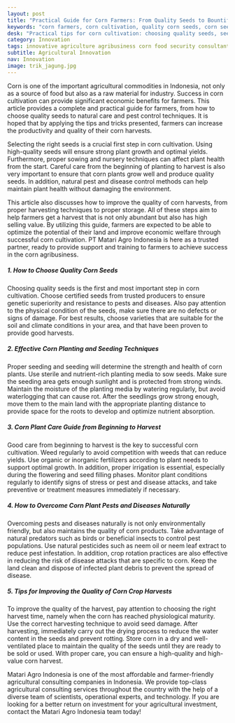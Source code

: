 ```yaml
---
layout: post
title: "Practical Guide for Corn Farmers: From Quality Seeds to Bountiful Harvests"
keywords: "corn farmers, corn cultivation, quality corn seeds, corn seeding techniques, corn plant care, corn pests, corn harvest, agricultural consultants, integrated agricultural training, PT Matari Agro Indonesia"
desk: "Practical tips for corn cultivation: choosing quality seeds, seeding techniques, care, natural pest control, and how to increase yields."
category: Innovation
tags: innovative agriculture agribusiness corn food security consultant
subtitle: Agricultural Innovation
nav: Innovation
image: trik_jagung.jpg
---
```


Corn is one of the important agricultural commodities in Indonesia, not only as a source of food but also as a raw material for industry. Success in corn cultivation can provide significant economic benefits for farmers. This article provides a complete and practical guide for farmers, from how to choose quality seeds to natural care and pest control techniques. It is hoped that by applying the tips and tricks presented, farmers can increase the productivity and quality of their corn harvests.

Selecting the right seeds is a crucial first step in corn cultivation. Using high-quality seeds will ensure strong plant growth and optimal yields. Furthermore, proper sowing and nursery techniques can affect plant health from the start. Careful care from the beginning of planting to harvest is also very important to ensure that corn plants grow well and produce quality seeds. In addition, natural pest and disease control methods can help maintain plant health without damaging the environment.

This article also discusses how to improve the quality of corn harvests, from proper harvesting techniques to proper storage. All of these steps aim to help farmers get a harvest that is not only abundant but also has high selling value. By utilizing this guide, farmers are expected to be able to optimize the potential of their land and improve economic welfare through successful corn cultivation. PT Matari Agro Indonesia is here as a trusted partner, ready to provide support and training to farmers to achieve success in the corn agribusiness.

##### 1. How to Choose Quality Corn Seeds

Choosing quality seeds is the first and most important step in corn cultivation. Choose certified seeds from trusted producers to ensure genetic superiority and resistance to pests and diseases. Also pay attention to the physical condition of the seeds, make sure there are no defects or signs of damage. For best results, choose varieties that are suitable for the soil and climate conditions in your area, and that have been proven to provide good harvests.

##### 2. Effective Corn Planting and Seeding Techniques

Proper seeding and seeding will determine the strength and health of corn plants. Use sterile and nutrient-rich planting media to sow seeds. Make sure the seeding area gets enough sunlight and is protected from strong winds. Maintain the moisture of the planting media by watering regularly, but avoid waterlogging that can cause rot. After the seedlings grow strong enough, move them to the main land with the appropriate planting distance to provide space for the roots to develop and optimize nutrient absorption.

##### 3. Corn Plant Care Guide from Beginning to Harvest

Good care from beginning to harvest is the key to successful corn cultivation. Weed regularly to avoid competition with weeds that can reduce yields. Use organic or inorganic fertilizers according to plant needs to support optimal growth. In addition, proper irrigation is essential, especially during the flowering and seed filling phases. Monitor plant conditions regularly to identify signs of stress or pest and disease attacks, and take preventive or treatment measures immediately if necessary.

##### 4. How to Overcome Corn Plant Pests and Diseases Naturally

Overcoming pests and diseases naturally is not only environmentally friendly, but also maintains the quality of corn products. Take advantage of natural predators such as birds or beneficial insects to control pest populations. Use natural pesticides such as neem oil or neem leaf extract to reduce pest infestation. In addition, crop rotation practices are also effective in reducing the risk of disease attacks that are specific to corn. Keep the land clean and dispose of infected plant debris to prevent the spread of disease.

##### 5. Tips for Improving the Quality of Corn Crop Harvests

To improve the quality of the harvest, pay attention to choosing the right harvest time, namely when the corn has reached physiological maturity. Use the correct harvesting technique to avoid seed damage. After harvesting, immediately carry out the drying process to reduce the water content in the seeds and prevent rotting. Store corn in a dry and well-ventilated place to maintain the quality of the seeds until they are ready to be sold or used. With proper care, you can ensure a high-quality and high-value corn harvest.

Matari Agro Indonesia is one of the most affordable and farmer-friendly agricultural consulting companies in Indonesia. We provide top-class agricultural consulting services throughout the country with the help of a diverse team of scientists, operational experts, and technology. If you are looking for a better return on investment for your agricultural investment, contact the Matari Agro Indonesia team today!
